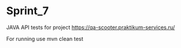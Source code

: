 # Sprint_7

JAVA API tests for project https://qa-scooter.praktikum-services.ru/ 

For running use mvn clean test


